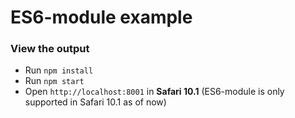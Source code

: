 # ES6-module example

### View the output
* Run `npm install`
* Run `npm start`
* Open `http://localhost:8001` in **Safari 10.1** (ES6-module is only supported in Safari 10.1 as of now)
